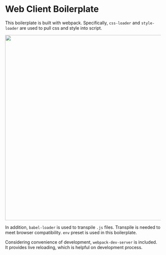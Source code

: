 # Web Client Boilerplate

This boilerplate is built with webpack.
Specifically, `css-loader` and `style-loader` are used to pull css and style into script.

<img src="https://miro.medium.com/max/3268/1*Qo4yWofQHQKSOtLtTD54Wg.png" width='600'>

In addition, `babel-loader` is used to transpile `.js` files. 
Transpile is needed to meet browser compatibility.
`env` preset is used in this boilerplate.

Considering convenience of development, `webpack-dev-server` is included.
It provides live reloading, which is helpful on development process.
